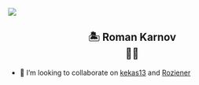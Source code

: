 <p>
  <img src="https://svg-banners.vercel.app/api?type=rainbow&text1=Hi%20,%20I%27m%20RoKa781&height=200&width=1000">
</p>

<h2 align='center'>🏝️ Roman Karnov<br />👋😐</h2>

- 💞️ I’m looking to collaborate on [kekas13](https://github.com/kekas13) and [Roziener](https://github.com/Rozinoer)



